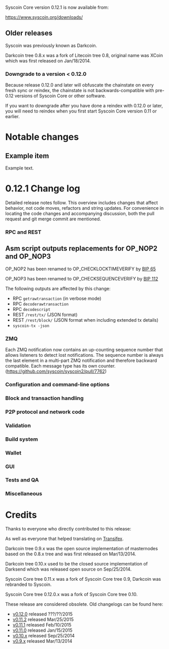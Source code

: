 Syscoin Core version 0.12.1 is now available from:

  <https://www.syscoin.org/downloads/>




Older releases
--------------

Syscoin was previously known as Darkcoin.

Darkcoin tree 0.8.x was a fork of Litecoin tree 0.8, original name was XCoin
which was first released on Jan/18/2014.

### Downgrade to a version < 0.12.0

Because release 0.12.0 and later will obfuscate the chainstate on every
fresh sync or reindex, the chainstate is not backwards-compatible with
pre-0.12 versions of Syscoin Core or other software.

If you want to downgrade after you have done a reindex with 0.12.0 or later,
you will need to reindex when you first start Syscoin Core version 0.11 or
earlier.

Notable changes
===============

Example item
---------------------------------------

Example text.

0.12.1 Change log
=================

Detailed release notes follow. This overview includes changes that affect
behavior, not code moves, refactors and string updates. For convenience in locating
the code changes and accompanying discussion, both the pull request and
git merge commit are mentioned.

### RPC and REST

Asm script outputs replacements for OP_NOP2 and OP_NOP3
-------------------------------------------------------

OP_NOP2 has been renamed to OP_CHECKLOCKTIMEVERIFY by [BIP 
65](https://github.com/syscoin/bips/blob/master/bip-0065.mediawiki)

OP_NOP3 has been renamed to OP_CHECKSEQUENCEVERIFY by [BIP 
112](https://github.com/syscoin/bips/blob/master/bip-0112.mediawiki)

The following outputs are affected by this change:
- RPC `getrawtransaction` (in verbose mode)
- RPC `decoderawtransaction`
- RPC `decodescript`
- REST `/rest/tx/` (JSON format)
- REST `/rest/block/` (JSON format when including extended tx details)
- `syscoin-tx -json`

### ZMQ

Each ZMQ notification now contains an up-counting sequence number that allows
listeners to detect lost notifications.
The sequence number is always the last element in a multi-part ZMQ notification and
therefore backward compatible.
Each message type has its own counter.
(https://github.com/syscoin/syscoin2/pull/7762)

### Configuration and command-line options

### Block and transaction handling

### P2P protocol and network code

### Validation

### Build system

### Wallet

### GUI

### Tests and QA

### Miscellaneous

Credits
=======

Thanks to everyone who directly contributed to this release:


As well as everyone that helped translating on [Transifex](https://www.transifex.com/projects/p/syscoin/).

Darkcoin tree 0.9.x was the open source implementation of masternodes based on
the 0.8.x tree and was first released on Mar/13/2014.

Darkcoin tree 0.10.x used to be the closed source implementation of Darksend
which was released open source on Sep/25/2014.

Syscoin Core tree 0.11.x was a fork of Syscoin Core tree 0.9, Darkcoin was rebranded
to Syscoin.

Syscoin Core tree 0.12.0.x was a fork of Syscoin Core tree 0.10.

These release are considered obsolete. Old changelogs can be found here:

- [v0.12.0](release-notes/syscoin/release-notes-0.12.0.md) released ???/??/2015
- [v0.11.2](release-notes/syscoin/release-notes-0.11.2.md) released Mar/25/2015
- [v0.11.1](release-notes/syscoin/release-notes-0.11.1.md) released Feb/10/2015
- [v0.11.0](release-notes/syscoin/release-notes-0.11.0.md) released Jan/15/2015
- [v0.10.x](release-notes/syscoin/release-notes-0.10.0.md) released Sep/25/2014
- [v0.9.x](release-notes/syscoin/release-notes-0.9.0.md) released Mar/13/2014


